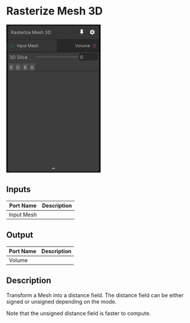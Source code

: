 # Rasterize Mesh 3D
![Mixture.Rasterize3D](../../images/Mixture.Rasterize3D.png)
## Inputs
Port Name | Description
--- | ---
Input Mesh | 

## Output
Port Name | Description
--- | ---
Volume | 

## Description
Transform a Mesh into a distance field. The distance field can be either signed or unsigned depending on the mode.

Note that the unsigned distance field is faster to compute.

